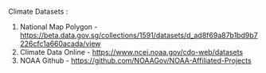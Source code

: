 Climate Datasets :
1. National Map Polygon - https://beta.data.gov.sg/collections/1591/datasets/d_ad8f69a87b1bd9b7226cfc1a660acada/view
2. Climate Data Online - https://www.ncei.noaa.gov/cdo-web/datasets
3. NOAA Github - https://github.com/NOAAGov/NOAA-Affiliated-Projects
